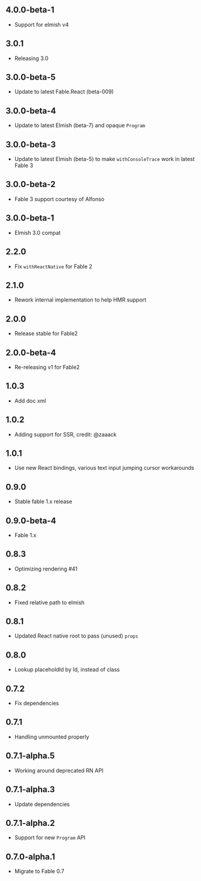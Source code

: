 ## 4.0.0-beta-1

* Support for elmish v4

## 3.0.1

* Releasing 3.0

## 3.0.0-beta-5

* Update to latest Fable.React (beta-009)

## 3.0.0-beta-4

* Update to latest Elmish (beta-7) and opaque `Program`

## 3.0.0-beta-3

* Update to latest Elmish (beta-5) to make `withConsoleTrace` work in latest Fable 3

## 3.0.0-beta-2

* Fable 3 support courtesy of Alfonso

## 3.0.0-beta-1

* Elmish 3.0 compat

## 2.2.0

* Fix `withReactNative` for Fable 2

## 2.1.0

* Rework internal implementation to help HMR support

## 2.0.0
* Release stable for Fable2

## 2.0.0-beta-4

* Re-releasing v1 for Fable2

## 1.0.3

* Add doc xml

## 1.0.2

* Adding support for SSR, credit: @zaaack

## 1.0.1

* Use new React bindings, various text input jumping cursor workarounds

## 0.9.0

* Stable fable 1.x release

## 0.9.0-beta-4

* Fable 1.x

## 0.8.3

* Optimizing rendering #41

## 0.8.2

* Fixed relative path to elmish

## 0.8.1

* Updated React native root to pass (unused) `props`

## 0.8.0

* Lookup placeholdId by Id, instead of class

## 0.7.2

* Fix dependencies

## 0.7.1

* Handling unmounted properly

## 0.7.1-alpha.5

* Working around deprecated RN API

## 0.7.1-alpha.3

* Update dependencies

## 0.7.1-alpha.2

* Support for new `Program` API

## 0.7.0-alpha.1

* Migrate to Fable 0.7

